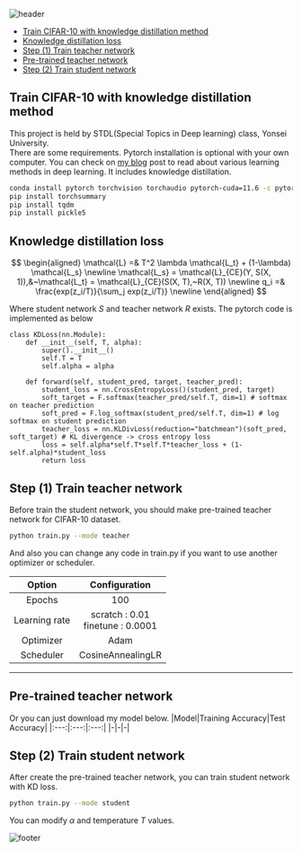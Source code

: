 ![header](https://capsule-render.vercel.app/api?type=waving&color=timeGradient&height=250&section=header&text=Knowledge%20Distillation%20with%20Pytorch&fontSize=45&animation=fadeIn&fontColor=FFFFFF&fontAlignY=40)
<!-- 
<p align="center"><a href="#">
    <img src="https://capsule-render.vercel.app/api?type=waving&color=0:F9D976,100:F39F86&height=250&section=header&text="Knowledge distillation" &fontSize=40&animation=fadeIn&fontColor=FFFFFF&fontAlignY=40" alt="header" />
</a></p>
 -->

- [Train CIFAR-10 with knowledge distillation method](#train-cifar-10-with-knowledge-distillation-method)
- [Knowledge distillation loss](#knowledge-distillation-loss)
- [Step (1) Train teacher network](#step--1--train-teacher-network)
- [Pre-trained teacher network](#pre-trained-teacher-network)
- [Step (2) Train student network](#step--2--train-student-network)

## Train CIFAR-10 with knowledge distillation method
This project is held by STDL(Special Topics in Deep learning) class, Yonsei University.   
There are some requirements. Pytorch installation is optional with your own computer.
You can check on [my blog](https://junia3.github.io/blog/transfer) post to read about various learning methods in deep learning. It includes knowledge distillation. 

```bash
conda install pytorch torchvision torchaudio pytorch-cuda=11.6 -c pytorch -c nvidia
pip install torchsummary
pip install tqdm
pip install pickle5
```

## Knowledge distillation loss
$$ 
\begin{aligned}
  \mathcal{L} =& T^2 \lambda \mathcal{L_t} + (1-\lambda) \mathcal{L_s} \newline
  \mathcal{L_s} = \mathcal{L}_{CE}(Y, S(X, 1)),&~\mathcal{L_t} = \mathcal{L}_{CE}(S(X, T),~R(X, T)) \newline
  q_i =& \frac{exp(z_i/T)}{\sum_j exp(z_i/T)} \newline
\end{aligned}
$$

Where student network $S$ and teacher network $R$ exists. The pytorch code is implemented as below

```python3
class KDLoss(nn.Module):
    def __init__(self, T, alpha):
        super().__init__()
        self.T = T
        self.alpha = alpha

    def forward(self, student_pred, target, teacher_pred):
        student_loss = nn.CrossEntropyLoss()(student_pred, target)
        soft_target = F.softmax(teacher_pred/self.T, dim=1) # softmax on teacher prediction
        soft_pred = F.log_softmax(student_pred/self.T, dim=1) # log softmax on student prediction
        teacher_loss = nn.KLDivLoss(reduction="batchmean")(soft_pred, soft_target) # KL divergence -> cross entropy loss
        loss = self.alpha*self.T*self.T*teacher_loss + (1-self.alpha)*student_loss
        return loss
```

## Step (1) Train teacher network
Before train the student network, you should make pre-trained teacher network for CIFAR-10 dataset.

```bash
python train.py --mode teacher
```

And also you can change any code in train.py if you want to use another optimizer or scheduler.

|Option|Configuration|
|:---:|:---:|
|Epochs|100|
|Learning rate|scratch : 0.01<br>finetune : 0.0001|
|Optimizer|Adam|
|Scheduler|CosineAnnealingLR|

---

## Pre-trained teacher network
Or you can just download my model below.
|Model|Training Accuracy|Test Accuracy|
|:---:|:---:|:---:|
|-|-|-|

## Step (2) Train student network
After create the pre-trained teacher network, you can train student network with KD loss.

```bash
python train.py --mode student
```
You can modify $\alpha$ and temperature $T$ values.

![footer](https://capsule-render.vercel.app/api?type=waving&color=timeGradient&height=150&section=footer&animation=fadeIn&fontColor=FFFFFF&fontAlignY=40)
